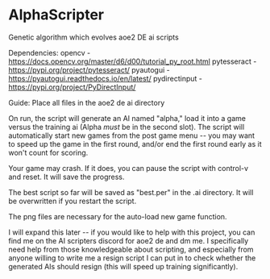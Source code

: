 # AlphaScripter
Genetic algorithm which evolves aoe2 DE ai scripts

Dependencies:
opencv - https://docs.opencv.org/master/d6/d00/tutorial_py_root.html
pytesseract - https://pypi.org/project/pytesseract/
pyautogui - https://pyautogui.readthedocs.io/en/latest/
pydirectinput - https://pypi.org/project/PyDirectInput/

Guide:
Place all files in the aoe2 de ai directory

On run, the script will generate an AI named "alpha," load it into a game versus the training ai (Alpha *must* be in the second slot).
The script will automatically start new games from the post game menu -- you may want to speed up the game in the first round, and/or end the first round early as it won't count for scoring.

Your game may crash. If it does, you can pause the script with control-v and reset. It will save the progress.

The best script so far will be saved as "best.per" in the .ai directory. It will be overwritten if you restart the script.

The png files are necessary for the auto-load new game function.

I will expand this later -- if you would like to help with this project, you can find me on the AI scripters discord for aoe2 de and dm me.
I specifically need help from those knowledgeable about scripting, and especially from anyone willing to write me a resign script I can put in to check whether the generated AIs should resign (this will speed up training significantly).

